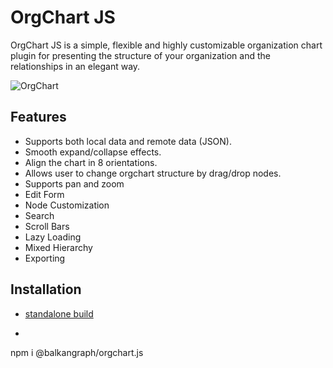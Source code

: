 # OrgChart JS
OrgChart JS is a simple, flexible and highly customizable organization chart plugin for presenting the structure of your organization and the relationships in an elegant way.

![OrgChart](https://balkangraph.com/content/img/screenshot-orgchart-js-2.png)


## Features
- Supports both local data and remote data (JSON).
- Smooth expand/collapse effects.
- Align the chart in 8 orientations.
- Allows user to change orgchart structure by drag/drop nodes.
- Supports pan and zoom
- Edit Form
- Node Customization
- Search
- Scroll Bars
- Lazy Loading
- Mixed Hierarchy
- Exporting

## Installation
- [standalone build](https://balkangraph.com/OrgChartJS/Docs/GettingStarted)
- ```
npm i @balkangraph/orgchart.js
```
